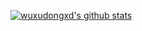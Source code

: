 [![wuxudongxd's github stats](https://github-readme-stats.vercel.app/api?username=wuxudongxd&count_private=true&show_icons=true)](https://github.com/anuraghazra/github-readme-stats)
